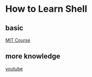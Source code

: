 # How to Learn Shell

## basic

[MIT Course](https://missing.csail.mit.edu/)

## more knowledge

[youtube](https://www.youtube.com/playlist?list=PLmOn9nNkQxJEpaS2n0C3yga-dOjtVfyiW)
